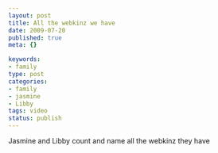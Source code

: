 ```yaml
--- 
layout: post
title: All the webkinz we have
date: 2009-07-20
published: true
meta: {}

keywords: 
- family
type: post
categories: 
- family
- jasmine
- Libby
tags: video
status: publish
---
```

Jasmine and Libby count and name all the webkinz they have
